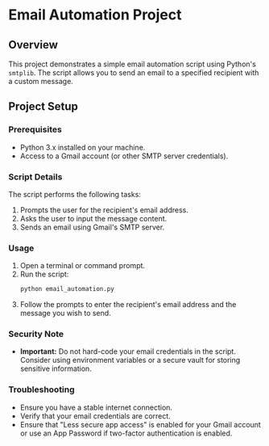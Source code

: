 # Email Automation Project

## Overview

This project demonstrates a simple email automation script using Python's `smtplib`. The script allows you to send an email to a specified recipient with a custom message.

## Project Setup

### Prerequisites

- Python 3.x installed on your machine.
- Access to a Gmail account (or other SMTP server credentials).

### Script Details

The script performs the following tasks:

1. Prompts the user for the recipient's email address.
2. Asks the user to input the message content.
3. Sends an email using Gmail's SMTP server.


### Usage

1. Open a terminal or command prompt.
2. Run the script:
    ```bash
    python email_automation.py
    ```
3. Follow the prompts to enter the recipient's email address and the message you wish to send.

### Security Note

- **Important:** Do not hard-code your email credentials in the script. Consider using environment variables or a secure vault for storing sensitive information.

### Troubleshooting

- Ensure you have a stable internet connection.
- Verify that your email credentials are correct.
- Ensure that "Less secure app access" is enabled for your Gmail account or use an App Password if two-factor authentication is enabled.
